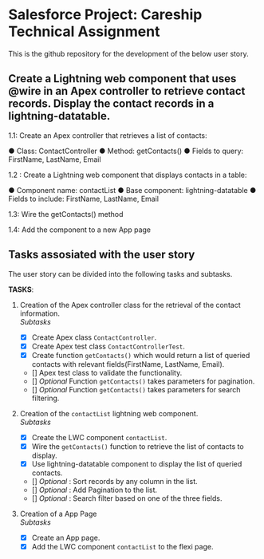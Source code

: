 # Salesforce Project: Careship Technical Assignment

This is the github repository for the development of the below user story.

## Create a Lightning web component that uses @wire in an Apex controller to retrieve contact records. Display the contact records in a lightning-datatable.

1.1: Create an Apex controller that retrieves a list of contacts:

● Class: ContactController
● Method: getContacts()
● Fields to query: FirstName, LastName, Email

1.2 : Create a Lightning web component that displays contacts in a table:

● Component name: contactList
● Base component: lightning-datatable
● Fields to include: FirstName, LastName, Email

1.3: Wire the getContacts() method

1.4: Add the component to a new App page

## Tasks assosiated with the user story

The user story can be divided into the following tasks and subtasks.

**TASKS**:
1. Creation of the Apex controller class for the retrieval of the contact information.<br/>
   _Subtasks_

   - [x] Create Apex class `ContactController`.
   - [x] Create Apex test class `ContactControllerTest`.
   - [x] Create function `getContacts()` which would return a list of queried contacts with relevant fields(FirstName, LastName, Email).
   - [] Apex test class to validate the functionality.
   - [] _Optional_ Function `getContacts()` takes parameters for pagination.
   - [] _Optional_ Function `getContacts()` takes parameters for search filtering.

2. Creation of the `contactList` lightning web component.<br/>
   _Subtasks_

   - [x] Create the LWC component `contactList`.
   - [x] Wire the `getContacts()` function to retrieve the list of contacts to display.
   - [x] Use lightning-datatable component to display the list of queried contacts.
   - [] _Optional_ : Sort records by any column in the list.
   - [] _Optional_ : Add Pagination to the list.
   - [] _Optional_ : Search filter based on one of the three fields.

3. Creation of a App Page<br/>
   _Subtasks_

   - [x] Create an App page.
   - [x] Add the LWC component `contactList` to the flexi page.